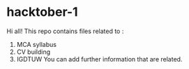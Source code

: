 # hacktober-1
Hi all!
This repo contains files related to :
1. MCA syllabus
2. CV building
3. IGDTUW
You can add further information that are related.
